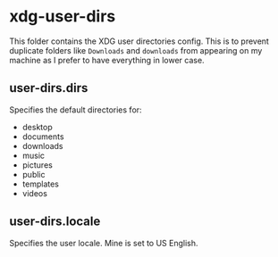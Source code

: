 # xdg-user-dirs

This folder contains the XDG user directories config. This is to prevent duplicate folders like `Downloads` and `downloads` from appearing on my machine as I prefer to have everything in lower case.

## user-dirs.dirs
Specifies the default directories for:
* desktop
* documents
* downloads
* music
* pictures
* public 
* templates
* videos

## user-dirs.locale
Specifies the user locale. Mine is set to US English.
